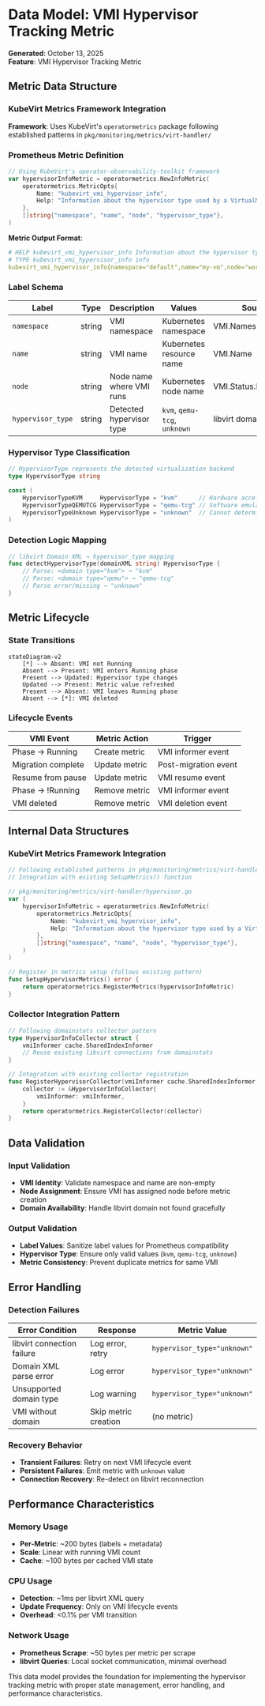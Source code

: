# Data Model: VMI Hypervisor Tracking Metric

**Generated**: October 13, 2025  
**Feature**: VMI Hypervisor Tracking Metric

## Metric Data Structure

### KubeVirt Metrics Framework Integration

**Framework**: Uses KubeVirt's `operatormetrics` package following established patterns in `pkg/monitoring/metrics/virt-handler/`

### Prometheus Metric Definition

```go
// Using KubeVirt's operator-observability-toolkit framework
var hypervisorInfoMetric = operatormetrics.NewInfoMetric(
    operatormetrics.MetricOpts{
        Name: "kubevirt_vmi_hypervisor_info",
        Help: "Information about the hypervisor type used by a VirtualMachineInstance",
    },
    []string{"namespace", "name", "node", "hypervisor_type"},
)
```

**Metric Output Format**:
```yaml
# HELP kubevirt_vmi_hypervisor_info Information about the hypervisor type used by a VirtualMachineInstance
# TYPE kubevirt_vmi_hypervisor_info info
kubevirt_vmi_hypervisor_info{namespace="default",name="my-vm",node="worker-node-1",hypervisor_type="kvm"} 1
```

### Label Schema

| Label | Type | Description | Values | Source |
|-------|------|-------------|--------|---------|
| `namespace` | string | VMI namespace | Kubernetes namespace | VMI.Namespace |
| `name` | string | VMI name | Kubernetes resource name | VMI.Name |
| `node` | string | Node name where VMI runs | Kubernetes node name | VMI.Status.NodeName |
| `hypervisor_type` | string | Detected hypervisor type | `kvm`, `qemu-tcg`, `unknown` | libvirt domain XML |

### Hypervisor Type Classification

```go
// HypervisorType represents the detected virtualization backend
type HypervisorType string

const (
    HypervisorTypeKVM     HypervisorType = "kvm"      // Hardware acceleration
    HypervisorTypeQEMUTCG HypervisorType = "qemu-tcg" // Software emulation  
    HypervisorTypeUnknown HypervisorType = "unknown"  // Cannot determine
)
```

### Detection Logic Mapping

```go
// libvirt Domain XML → hypervisor_type mapping
func detectHypervisorType(domainXML string) HypervisorType {
    // Parse: <domain type="kvm"> → "kvm"
    // Parse: <domain type="qemu"> → "qemu-tcg"  
    // Parse error/missing → "unknown"
}
```

## Metric Lifecycle

### State Transitions

```mermaid
stateDiagram-v2
    [*] --> Absent: VMI not Running
    Absent --> Present: VMI enters Running phase
    Present --> Updated: Hypervisor type changes
    Updated --> Present: Metric value refreshed
    Present --> Absent: VMI leaves Running phase
    Absent --> [*]: VMI deleted
```

### Lifecycle Events

| VMI Event | Metric Action | Trigger |
|-----------|---------------|---------|
| Phase → Running | Create metric | VMI informer event |
| Migration complete | Update metric | Post-migration event |
| Resume from pause | Update metric | VMI resume event |
| Phase → !Running | Remove metric | VMI informer event |
| VMI deleted | Remove metric | VMI deletion event |

## Internal Data Structures

### KubeVirt Metrics Framework Integration

```go
// Following established patterns in pkg/monitoring/metrics/virt-handler/
// Integration with existing SetupMetrics() function

// pkg/monitoring/metrics/virt-handler/hypervisor.go
var (
    hypervisorInfoMetric = operatormetrics.NewInfoMetric(
        operatormetrics.MetricOpts{
            Name: "kubevirt_vmi_hypervisor_info", 
            Help: "Information about the hypervisor type used by a VirtualMachineInstance",
        },
        []string{"namespace", "name", "node", "hypervisor_type"},
    )
)

// Register in metrics setup (follows existing pattern)
func SetupHypervisorMetrics() error {
    return operatormetrics.RegisterMetrics(hypervisorInfoMetric)
}
```

### Collector Integration Pattern

```go
// Following domainstats collector pattern
type HypervisorInfoCollector struct {
    vmiInformer cache.SharedIndexInformer
    // Reuse existing libvirt connections from domainstats
}

// Integration with existing collector registration
func RegisterHypervisorCollector(vmiInformer cache.SharedIndexInformer) error {
    collector := &HypervisorInfoCollector{
        vmiInformer: vmiInformer,
    }
    return operatormetrics.RegisterCollector(collector)
}
```

## Data Validation

### Input Validation

- **VMI Identity**: Validate namespace and name are non-empty
- **Node Assignment**: Ensure VMI has assigned node before metric creation
- **Domain Availability**: Handle libvirt domain not found gracefully

### Output Validation

- **Label Values**: Sanitize label values for Prometheus compatibility
- **Hypervisor Type**: Ensure only valid values (`kvm`, `qemu-tcg`, `unknown`)
- **Metric Consistency**: Prevent duplicate metrics for same VMI

## Error Handling

### Detection Failures

| Error Condition | Response | Metric Value |
|-----------------|----------|--------------|
| libvirt connection failure | Log error, retry | `hypervisor_type="unknown"` |
| Domain XML parse error | Log error | `hypervisor_type="unknown"` |
| Unsupported domain type | Log warning | `hypervisor_type="unknown"` |
| VMI without domain | Skip metric creation | (no metric) |

### Recovery Behavior

- **Transient Failures**: Retry on next VMI lifecycle event
- **Persistent Failures**: Emit metric with `unknown` value
- **Connection Recovery**: Re-detect on libvirt reconnection

## Performance Characteristics

### Memory Usage
- **Per-Metric**: ~200 bytes (labels + metadata)
- **Scale**: Linear with running VMI count
- **Cache**: ~100 bytes per cached VMI state

### CPU Usage
- **Detection**: ~1ms per libvirt XML query
- **Update Frequency**: Only on VMI lifecycle events
- **Overhead**: <0.1% per VMI transition

### Network Usage
- **Prometheus Scrape**: ~50 bytes per metric per scrape
- **libvirt Queries**: Local socket communication, minimal overhead

This data model provides the foundation for implementing the hypervisor tracking metric with proper state management, error handling, and performance characteristics.